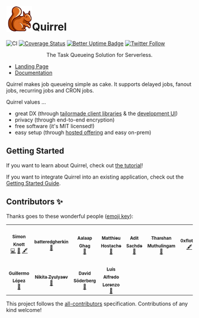<img src="./logo.png" height="70px" align="left" />

# Quirrel

![CI](https://github.com/quirrel-dev/quirrel/workflows/CI/badge.svg)
[![Coverage Status](https://coveralls.io/repos/github/quirrel-dev/quirrel/badge.svg?branch=main)](https://coveralls.io/github/quirrel-dev/quirrel?branch=main)
[![Better Uptime Badge](https://betteruptime.com/status-badges/v1/monitor/4u38.svg)](https://status.quirrel.dev)
[![Twitter Follow](https://img.shields.io/twitter/follow/skn0tt?label=Stay%20updated&style=social)](https://twitter.com/skn0tt)

<p align="middle">
  The Task Queueing Solution for Serverless.
</p>

- [Landing Page](https://quirrel.dev)
- [Documentation](https://docs.quirrel.dev)

Quirrel makes job queueing simple as cake. It supports delayed jobs, fanout jobs, recurring jobs and CRON jobs.

Quirrel values ...

- great DX (through [tailormade client libraries](https://docs.quirrel.dev/api/queue) & the [development UI](https://docs.quirrel.dev/getting-started/next-js#meet-the-development-ui))
- privacy (through end-to-end encryption)
- free software (it's MIT licensed!)
- easy setup (through [hosted offering](https://quirrel.dev) and easy on-prem)

## Getting Started

If you want to learn about Quirrel, check out [the tutorial](https://dev.to/quirrel/building-a-water-drinking-reminder-with-next-js-and-quirrel-1ckj)!

If you want to integrate Quirrel into an existing application, check out the [Getting Started Guide](https://docs.quirrel.dev).

## Contributors ✨

Thanks goes to these wonderful people ([emoji key](https://allcontributors.org/docs/en/emoji-key)):

<!-- ALL-CONTRIBUTORS-LIST:START - Do not remove or modify this section -->
<!-- prettier-ignore-start -->
<!-- markdownlint-disable -->
<table>
  <tr>
    <td align="center"><a href="https://github.com/Skn0tt"><img src="https://avatars.githubusercontent.com/u/14912729?v=4?s=100" width="100px;" alt=""/><br /><sub><b>Simon Knott</b></sub></a><br /><a href="https://github.com/quirrel-dev/quirrel/commits?author=Skn0tt" title="Code">💻</a> <a href="#ideas-Skn0tt" title="Ideas, Planning, & Feedback">🤔</a> <a href="#content-Skn0tt" title="Content">🖋</a></td>
    <td align="center"><a href="https://github.com/batteredgherkin"><img src="https://avatars.githubusercontent.com/u/45402110?v=4?s=100" width="100px;" alt=""/><br /><sub><b>batteredgherkin</b></sub></a><br /><a href="#design-batteredgherkin" title="Design">🎨</a></td>
    <td align="center"><a href="https://aalaap.com"><img src="https://avatars.githubusercontent.com/u/79404?v=4?s=100" width="100px;" alt=""/><br /><sub><b>Aalaap Ghag</b></sub></a><br /><a href="https://github.com/quirrel-dev/quirrel/commits?author=aalaap" title="Documentation">📖</a></td>
    <td align="center"><a href="http://producthunt.com/@twmatthieuh"><img src="https://avatars.githubusercontent.com/u/1550192?v=4?s=100" width="100px;" alt=""/><br /><sub><b>Matthieu Hostache</b></sub></a><br /><a href="https://github.com/quirrel-dev/quirrel/issues?q=author%3Amatthieuh" title="Bug reports">🐛</a></td>
    <td align="center"><a href="http://aditsachde.com"><img src="https://avatars.githubusercontent.com/u/23707194?v=4?s=100" width="100px;" alt=""/><br /><sub><b>Adit Sachde</b></sub></a><br /><a href="https://github.com/quirrel-dev/quirrel/commits?author=aditsachde" title="Documentation">📖</a></td>
    <td align="center"><a href="https://github.com/viperfx"><img src="https://avatars.githubusercontent.com/u/328257?v=4?s=100" width="100px;" alt=""/><br /><sub><b>Tharshan Muthulingam</b></sub></a><br /><a href="https://github.com/quirrel-dev/quirrel/issues?q=author%3Aviperfx" title="Bug reports">🐛</a></td>
    <td align="center"><a href="http://0xflotus.github.io"><img src="https://avatars.githubusercontent.com/u/26602940?v=4?s=100" width="100px;" alt=""/><br /><sub><b>0xflotus</b></sub></a><br /><a href="#content-0xflotus" title="Content">🖋</a></td>
  </tr>
  <tr>
    <td align="center"><a href="https://lopermo.com"><img src="https://avatars.githubusercontent.com/u/11388254?v=4?s=100" width="100px;" alt=""/><br /><sub><b>Guillermo López</b></sub></a><br /><a href="https://github.com/quirrel-dev/quirrel/commits?author=lopermo" title="Documentation">📖</a></td>
    <td align="center"><a href="https://github.com/zyulyaev"><img src="https://avatars.githubusercontent.com/u/9340671?v=4?s=100" width="100px;" alt=""/><br /><sub><b>Nikita Zyulyaev</b></sub></a><br /><a href="https://github.com/quirrel-dev/quirrel/issues?q=author%3Azyulyaev" title="Bug reports">🐛</a></td>
    <td align="center"><a href="https://github.com/davidsoderberg"><img src="https://avatars.githubusercontent.com/u/2233092?v=4?s=100" width="100px;" alt=""/><br /><sub><b>David Söderberg</b></sub></a><br /><a href="https://github.com/quirrel-dev/quirrel/commits?author=davidsoderberg" title="Documentation">📖</a></td>
    <td align="center"><a href="https://babas.bot/"><img src="https://avatars.githubusercontent.com/u/764518?v=4?s=100" width="100px;" alt=""/><br /><sub><b>Luis Alfredo Lorenzo</b></sub></a><br /><a href="https://github.com/quirrel-dev/quirrel/commits?author=babasbot" title="Documentation">📖</a></td>
  </tr>
</table>

<!-- markdownlint-restore -->
<!-- prettier-ignore-end -->

<!-- ALL-CONTRIBUTORS-LIST:END -->

This project follows the [all-contributors](https://github.com/all-contributors/all-contributors) specification. Contributions of any kind welcome!
